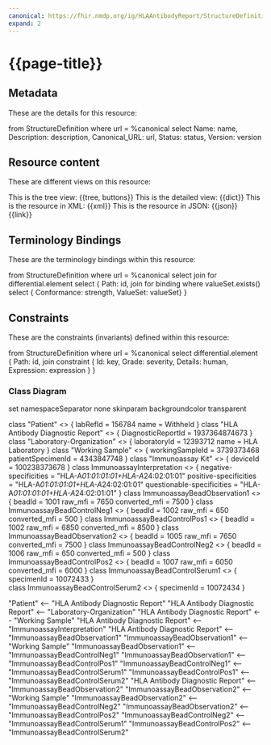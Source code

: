 ```yaml
---
canonical: https://fhir.nmdp.org/ig/HLAAntibodyReport/StructureDefinition/HLAAntibodyReportBundle
expand: 2
---
```


# {{page-title}}

## Metadata

These are the details for this resource:

<fql output="table">
	from
		StructureDefinition
	where
		url = %canonical
	select
		Name: name,
		Description: description,
		Canonical_URL: url,
		Status: status,
		Version: version
</fql>



## Resource content

These are different views on this resource:

<tabs>
<tab title="Overview">
	This is the tree view:
	{{tree, buttons}}
</tab>
<tab title="Detailed view">
	This is the detailed view:
	{{dict}}
</tab>
<tab title="XML">
	This is the resource in XML:
	{{xml}}
</tab>
<tab title="JSON">	
	This is the resource in JSON:
	{{json}}
</tab>
<tab title="Link">
	{{link}}
</tab>
</tabs>

## Terminology Bindings

These are the terminology bindings within this resource:

<fql>
	from
    	StructureDefinition
	where
    	url = %canonical
	select
    	join for differential.element
      		select {
				Path: id,
				join
				for binding
				where valueSet.exists()
				select {
					Conformance: strength,
					ValueSet: valueSet}
        	}
</fql>

## Constraints

These are the constraints (invariants) defined within this resource:

<fql>
    from
		StructureDefinition
    where
		url = %canonical
    select
		differential.element {
			Path: id,
			join constraint {
				Id: key,
				Grade: severity,
				Details: human,
				Expression: expression
				}
			}
</fql>

### Class Diagram

<plantuml>
  set namespaceSeparator none
  skinparam backgroundcolor transparent

   class "Patient" <<Patient>>
    {
      labRefId = 156784
      name = Withheld
    }
 class "HLA Antibody Diagnostic Report" <<HLAAntibodyDiagnosticReport>>
    {
      DiagnosticReportId = 1937364874673
    }
 class "Laboratory-Organization" <<Laboratory>>
    {
      laboratoryId = 12393712
      name = HLA Laboratory
    }
  class "Working Sample" <<WorkingSample>>
    {
      workingSampleId = 3739373468
      patientSpecimenId = 4343847748
    }
  class "Immunoassay Kit" <<ImmunoAssayKit>>
    {
      deviceId = 100238373678
    }
  class ImmunoassayInterpretation <<Interpretation>>
    {
      negative-specificities = "HLA-A*01:01:01:01+HLA-A*24:02:01:01"
      positive-specificities = "HLA-A*01:01:01:01+HLA-A*24:02:01:01"
      questionable-specificities = "HLA-A*01:01:01:01+HLA-A*24:02:01:01"
    }
  class ImmunoassayBeadObservation1 <<Bead>>
    {
      beadId = 1001
      raw_mfi = 7650
      converted_mfi = 7500
    }
  class ImmunoassayBeadControlNeg1 <<NegativeControlBead>>
    {
      beadId = 1002
      raw_mfi = 650
      converted_mfi = 500
    }
  class ImmunoassayBeadControlPos1 <<PositiveControlBead>>
    {
      beadId = 1002
      raw_mfi = 6850
      converted_mfi = 8500
    }
  class ImmunoassayBeadObservation2 <<Bead>>
    {
      beadId = 1005
      raw_mfi = 7650
      converted_mfi = 7500
    }
  class ImmunoassayBeadControlNeg2 <<NegativeControlBead>>
    {
      beadId = 1006
      raw_mfi = 650
      converted_mfi = 500
    }
  class ImmunoassayBeadControlPos2 <<PositiveControlBead>>
    {
      beadId = 1007
      raw_mfi = 6050
      converted_mfi = 6000
    }
  class ImmunoassayBeadControlSerum1 <<PositiveControlSerum>>
    {
      specimenId = 10072433
    }    
  class ImmunoassayBeadControlSerum2 <<NegativeControlSerum>>
    {
      specimenId = 10072434
    }    

  "Patient" <-- "HLA Antibody Diagnostic Report"
  "HLA Antibody Diagnostic Report" <-- "Laboratory-Organization"
  "HLA Antibody Diagnostic Report" <-- "Working Sample"
  "HLA Antibody Diagnostic Report" <-- "ImmunoassayInterpretation"
  "HLA Antibody Diagnostic Report" <-- "ImmunoassayBeadObservation1"
  "ImmunoassayBeadObservation1" <-- "Working Sample"
  "ImmunoassayBeadObservation1" <-- "ImmunoassayBeadControlNeg1"
  "ImmunoassayBeadObservation1" <-- "ImmunoassayBeadControlPos1"
  "ImmunoassayBeadControlNeg1" <-- "ImmunoassayBeadControlSerum1"
  "ImmunoassayBeadControlPos1" <-- "ImmunoassayBeadControlSerum2"
  "HLA Antibody Diagnostic Report" <-- "ImmunoassayBeadObservation2"
  "ImmunoassayBeadObservation2" <-- "Working Sample"
  "ImmunoassayBeadObservation2" <-- "ImmunoassayBeadControlNeg2"
  "ImmunoassayBeadObservation2" <-- "ImmunoassayBeadControlPos2"
  "ImmunoassayBeadControlNeg2" <-- "ImmunoassayBeadControlSerum1"
  "ImmunoassayBeadControlPos2" <-- "ImmunoassayBeadControlSerum2"

</plantuml>